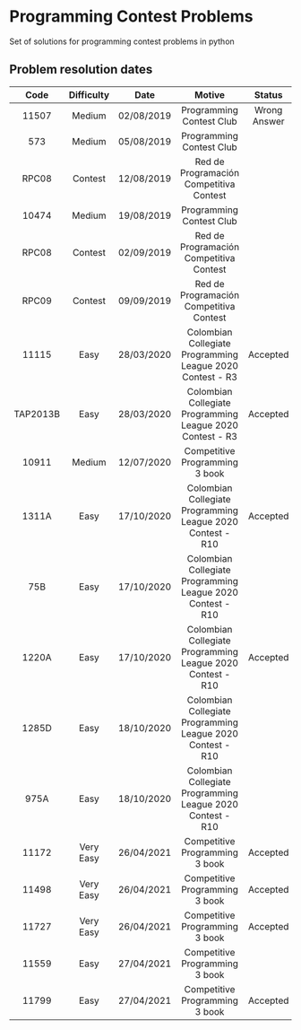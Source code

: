 # Programming Contest Problems
Set of solutions for programming contest problems in python

## Problem resolution dates

| Code          | Difficulty    | Date       | Motive                                                     | Status       |
|:-------------:|:-------------:|:----------:|:----------------------------------------------------------:| :-----------:|
| 11507         | Medium        | 02/08/2019 | Programming Contest Club                                   | Wrong Answer |
| 573           | Medium        | 05/08/2019 | Programming Contest Club                                   |              |
| RPC08         | Contest       | 12/08/2019 | Red de Programación Competitiva Contest                    |              |
| 10474         | Medium        | 19/08/2019 | Programming Contest Club                                   |              |
| RPC08         | Contest       | 02/09/2019 | Red de Programación Competitiva Contest                    |              |
| RPC09         | Contest       | 09/09/2019 | Red de Programación Competitiva Contest                    |              |
| 11115         | Easy          | 28/03/2020 | Colombian Collegiate Programming League 2020 Contest - R3  | Accepted     |
| TAP2013B      | Easy          | 28/03/2020 | Colombian Collegiate Programming League 2020 Contest - R3  | Accepted     |
| 10911         | Medium        | 12/07/2020 | Competitive Programming 3 book                             |              |
| 1311A         | Easy          | 17/10/2020 | Colombian Collegiate Programming League 2020 Contest - R10 | Accepted     |
| 75B           | Easy          | 17/10/2020 | Colombian Collegiate Programming League 2020 Contest - R10 |              |
| 1220A         | Easy          | 17/10/2020 | Colombian Collegiate Programming League 2020 Contest - R10 | Accepted     |
| 1285D         | Easy          | 18/10/2020 | Colombian Collegiate Programming League 2020 Contest - R10 |              |
| 975A          | Easy          | 18/10/2020 | Colombian Collegiate Programming League 2020 Contest - R10 |              |
| 11172         | Very Easy     | 26/04/2021 | Competitive Programming 3 book                             | Accepted     |
| 11498         | Very Easy     | 26/04/2021 | Competitive Programming 3 book                             | Accepted     |
| 11727         | Very Easy     | 26/04/2021 | Competitive Programming 3 book                             | Accepted     |
| 11559         | Easy          | 27/04/2021 | Competitive Programming 3 book                             |              |
| 11799         | Easy          | 27/04/2021 | Competitive Programming 3 book                             | Accepted     |
